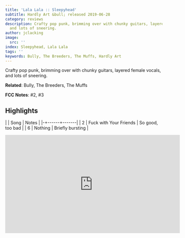 ```yaml
---
title: 'Lala Lala :: Sleepyhead'
subtitle: Hardly Art &bull; released 2019-06-28
category: reviews
description: Crafty pop punk, brimming over with chunky guitars, layered female vocals,
  and lots of sneering.
author: jclacking
image:
  src: ''
index: Sleepyhead, Lala Lala
tags: ''
keywords: Bully, The Breeders, The Muffs, Hardly Art
---
```

Crafty pop punk, brimming over with chunky guitars, layered female vocals, and lots of sneering.<!--more-->

**Related**: Bully, The Breeders, The Muffs

**FCC Notes**: #2, #3

## Highlights

| | Song | Notes |
|-+------+-------|
| 2 | Fuck with Your Friends | So good, too bad |
| 6 | Nothing | Briefly bursting |

<div class="tlo-detail-video"><iframe width="560" height="315" src="https://www.youtube.com/embed/6NN_pwl41r8" frameborder="0" allow="autoplay; encrypted-media" allowfullscreen></iframe></div>

